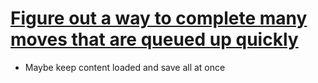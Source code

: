 
# [Figure out a way to complete many moves that are queued up quickly](#TODO:0.9375)
- Maybe keep content loaded and save all at once
<!-- +1.8.x  -->
<!-- created:2020-11-19T04:15:36.819Z -->
<!--[ Created: {{(new Date(created)).toLocaleString()}} ]-->
